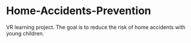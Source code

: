 # Home-Accidents-Prevention
VR learning project. The goal is to reduce the risk of home accidents with young children.
